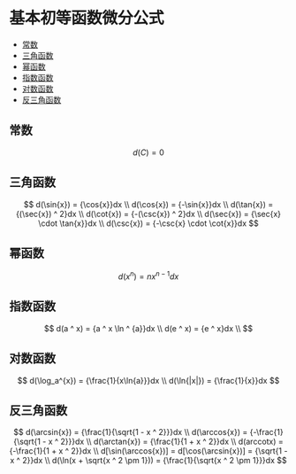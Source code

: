 # 基本初等函数微分公式

* [常数](#常数)
* [三角函数](#三角函数)
* [幂函数](#幂函数)
* [指数函数](#指数函数)
* [对数函数](#对数函数)
* [反三角函数](#反三角函数)

## 常数

$$
d(C) = 0
$$

## 三角函数

$$
d(\sin{x}) = {\cos{x}}dx
\\
d(\cos{x}) = {-\sin{x}}dx
\\
d(\tan{x}) = {(\sec{x}) ^ 2}dx
\\
d(\cot{x}) = {-(\csc{x}) ^ 2}dx
\\
d(\sec{x}) = {\sec{x} \cdot \tan{x}}dx
\\
d(\csc{x}) = {-\csc{x} \cdot \cot{x}}dx
$$

## 幂函数

$$
d(x ^ n) = {nx ^ {n - 1}}dx
$$

## 指数函数

$$
d(a ^ x) = {a ^ x \ln ^ {a}}dx
\\
d(e ^ x) = {e ^ x}dx
\\
$$

## 对数函数

$$
d(\log_a^{x}) = {\frac{1}{x\ln{a}}}dx
\\
d(\ln{|x|}) = {\frac{1}{x}}dx
$$

## 反三角函数

$$
d(\arcsin{x}) = {\frac{1}{\sqrt{1 - x ^ 2}}}dx
\\
d(\arccos{x}) = {-\frac{1}{\sqrt{1 - x ^ 2}}}dx
\\
d(\arctan{x}) = {\frac{1}{1 + x ^ 2}}dx
\\
d(arccotx) = {-\frac{1}{1 + x ^ 2}}dx
\\
d[\sin(\arccos{x})] = d[\cos(\arcsin{x})] = {\sqrt{1 - x ^ 2}}dx
\\
d(\ln(x + \sqrt{x ^ 2 \pm 1})) = {\frac{1}{\sqrt{x ^ 2 \pm 1}}}dx
$$



